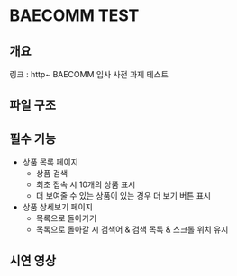 # BAECOMM TEST

## 개요

링크 : http~
BAECOMM 입사 사전 과제 테스트

## 파일 구조

## 필수 기능

- 상품 목록 페이지
  - 상품 검색
  - 최초 접속 시 10개의 상품 표시
  - 더 보여줄 수 있는 상품이 있는 경우 더 보기 버튼 표시
- 상품 상세보기 페이지
  - 목록으로 돌아가기
  - 목록으로 돌아갈 시 검색어 & 검색 목록 & 스크롤 위치 유지

## 시연 영상
